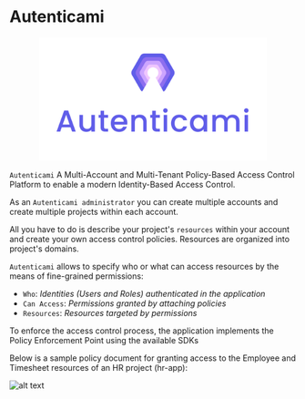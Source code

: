 # Autenticami

<p align="center">
  <img src="https://github.com/autenticami/.github/raw/main/assets/logo/transparent-txt/transparent-txt-2lines.svg" class="center" width="400px" height="auto"/>
</p>



`Autenticami` A Multi-Account and Multi-Tenant Policy-Based Access Control Platform to enable a modern Identity-Based Access Control.

As an `Autenticami administrator` you can create multiple accounts and create multiple projects within each account.

All you have to do is describe your project's `resources` within your account and create your own access control policies. Resources are organized into project's domains.

`Autenticami` allows to specify who or what can access resources by the means of fine-grained permissions:

- `Who`: *Identities (Users and Roles) authenticated in the application*
- `Can Access`: *Permissions granted by attaching policies*
- `Resources`: *Resources targeted by permissions*

To enforce the access control process, the application implements the Policy Enforcement Point using the available SDKs

Below is a sample policy document for granting access to the Employee and Timesheet resources of an HR project (hr-app):

![alt text]([assets/vscode/vscode-screenshot.png](https://github.com/autenticami/.github/blob/main/assets/vscode/vscode-screenshot.png))
